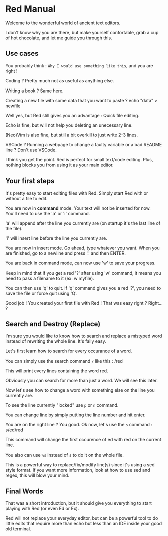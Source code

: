 # Red Manual

Welcome to the wonderful world of ancient text editors.

I don't know why you are there, but make yourself confortable, grab a cup of hot chocolate, and let me guide you through this.

## Use cases

You probably think : `Why I would use something like this`, and you are right !

Coding ? Pretty much not as useful as anything else.

Writing a book ? Same here.

Creating a new file with some data that you want to paste ? echo "data" > newfile

Well yes, but Red still gives you an advantage : Quick file editing.

Echo is fine, but will not help you deleting an unecessary line.

(Neo)Vim is also fine, but still a bit overkill to just write 2-3 lines.

VSCode ? Running a webpage to change a faulty variable or a bad README line ? Don't use VSCode.

I think you get the point. Red is perfect for small text/code editing. Plus, nothing blocks you from using it as your main editor.

## Your first steps

It's pretty easy to start editing files with Red. Simply start Red with or without a file to edit.

You are now in **command** mode. Your text will not be inserted for now. You'll need to use the 'a' or 'i' command.

'a' will append after the line you currently are (on startup it's the last line of the file).

'i' will insert line before the line you currently are.

You are now in insert mode. Go ahead, type whatever you want. When you are finished, go to a newline and press '.' and then ENTER.

You are back in command mode, can now use 'w' to save your progress.

Keep in mind that if you get a red '?' after using 'w' command, it means you need to pass a filename to it (ex: w myfile).

You can then use 'q' to quit. If 'q' command gives you a red '?', you need to save the file or force quit using 'Q'.

Good job ! You created your first file with Red ! That was easy right ? Right... ?

## Search and Destroy (Replace)

I'm sure you would like to know how to search and replace a mistyped word instead of rewriting the whole line. It's faily easy.

Let's first learn how to search for every occurance of a word.

You can simply use the search command `/` like this : /red

This will print every lines containing the word red.

Obviously you can search for more than just a word. We will see this later.

Now let's see how to change a word with something else on the line you currently are.

To see the line currently "locked" use `p` or `n` command.

You can change line by simply putting the line number and hit enter.

You are on the right line ? You good. Ok now, let's use the `s` command : s/ed/red

This command will change the first occurence of ed with red on the current line.

You also can use `%s` instead of `s` to do it on the whole file.

This is a powerful way to replace/fix/modify line(s) since it's using a sed style format. If you want more information, look at how to use sed and regex, this will blow your mind.

## Final Words

That was a short introduction, but it should give you everything to start playing with Red (or even Ed or Ex).

Red will not replace your everyday editor, but can be a powerful tool to do little edits that require more than echo but less than an IDE inside your good old terminal.